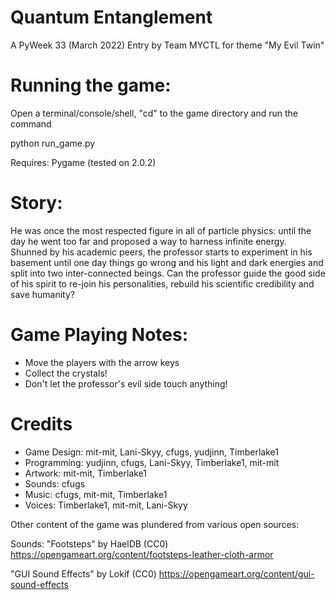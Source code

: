 # Quantum Entanglement

A PyWeek 33 (March 2022) Entry by Team MYCTL for theme "My Evil Twin"

# Running the game:

Open a terminal/console/shell, "cd" to the game directory and run the command

  python run_game.py

Requires: Pygame (tested on 2.0.2)

# Story:

He was once the most respected figure in all of particle physics: until the day he went too far and proposed a way to harness infinite energy. Shunned by his academic peers, the professor starts to experiment in his basement until one day things go wrong and his light and dark energies and split into two inter-connected beings. Can the professor guide the good side of his spirit to re-join his personalities, rebuild his scientific credibility and save humanity?

# Game Playing Notes:

- Move the players with the arrow keys
- Collect the crystals!
- Don't let the professor's evil side touch anything!

# Credits

- Game Design: mit-mit, Lani-Skyy, cfugs, yudjinn, Timberlake1
- Programming: yudjinn, cfugs, Lani-Skyy, Timberlake1, mit-mit
- Artwork: mit-mit, Timberlake1
- Sounds: cfugs
- Music: cfugs, mit-mit, Timberlake1
- Voices: Timberlake1, mit-mit, Lani-Skyy

Other content of the game was plundered from various open sources:

Sounds:
"Footsteps" by HaelDB (CC0)
https://opengameart.org/content/footsteps-leather-cloth-armor

"GUI Sound Effects" by Lokif (CC0)
https://opengameart.org/content/gui-sound-effects

